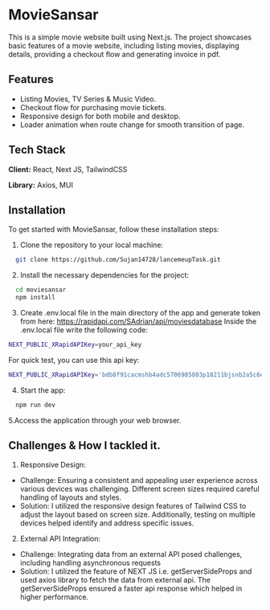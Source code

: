 # MovieSansar

This is a simple movie website built using Next.js. The project showcases basic features of a movie website, including listing movies, displaying details, providing a checkout flow and generating invoice in pdf.

## Features

- Listing Movies, TV Series & Music Video.
- Checkout flow for purchasing movie tickets.
- Responsive design for both mobile and desktop.
- Loader animation when route change for smooth transition of page.

## Tech Stack

**Client:** React, Next JS, TailwindCSS

**Library:** Axios, MUI

## Installation

To get started with MovieSansar, follow these installation steps:

1. Clone the repository to your local machine:

```bash
  git clone https://github.com/Sujan14728/lancemeupTask.git
```

2. Install the necessary dependencies for the project:

```bash
  cd moviesansar
  npm install
```

3. Create .env.local file in the main directory of the app and generate token from here: https://rapidapi.com/SAdrian/api/moviesdatabase
   Inside the .env.local file write the following code:

```bash
NEXT_PUBLIC_XRapidAPIKey=your_api_key
```

For quick test, you can use this api key:

```bash
NEXT_PUBLIC_XRapidAPIKey='bdb8f91cacmshb4adc5706985803p18211bjsnb2a5c6e46cb6'
```

4. Start the app:

```bash
  npm run dev
```

5.Access the application through your web browser.

## Challenges & How I tackled it.

1. Responsive Design:

- Challenge: Ensuring a consistent and appealing user experience across various devices was challenging. Different screen sizes required careful handling of layouts and styles.
- Solution: I utilized the responsive design features of Tailwind CSS to adjust the layout based on screen size. Additionally, testing on multiple devices helped identify and address specific issues.

2. External API Integration:

- Challenge: Integrating data from an external API posed challenges, including handling asynchronous requests
- Solution: I utilized the feature of NEXT JS i.e. getServerSideProps and used axios library to fetch the data from external api. The getServerSideProps ensured a faster api response which helped in higher performance.
